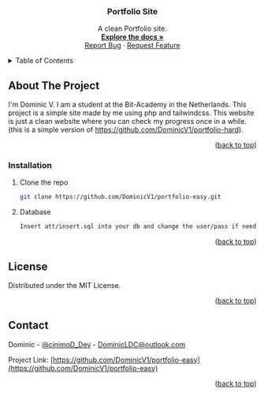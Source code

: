 <div id="top"></div>

<!-- PROJECT LOGO -->
<br />
<div align="center">
  <a href="https://github.com/DominicV1/portfolio-easy">
    <!-- <img src="images/logo.png" alt="Logo" width="80" height="80"> -->
  </a>

  <h3 align="center">Portfolio Site</h3>

  <p align="center">
    A clean Portfolio site. 
    <br />
    <a href="https://github.com/DominicV1/portfolio-easy"><strong>Explore the docs »</strong></a>
    <br />
    <a href="https://github.com/DominicV1/hangman/portfolio-easy">Report Bug</a>
    ·
    <a href="https://github.com/DominicV1/hangman/portfolio-easy">Request Feature</a>
  </p>
</div>



<!-- TABLE OF CONTENTS -->
<details>
  <summary>Table of Contents</summary>
  <ol>
    <li>
      <a href="#about-the-project">About The Project</a>
    </li>
      <ul>
        <li><a href="#installation">Installation</a></li>
      </ul>
    <li><a href="#license">License</a></li>
    <li><a href="#contact">Contact</a></li>
  </ol>
</details>

<!-- ABOUT THE PROJECT -->
## About The Project

I'm Dominic V. I am a student at the Bit-Academy in the Netherlands. This project is a simple site made by me using php and tailwindcss. 
This website is just a clean website where you can check my progress once in a while.
(this is a simple version of https://github.com/DominicV1/portfolio-hard).
<p align="right">(<a href="#top">back to top</a>)</p>

### Installation

1. Clone the repo
   ```sh
   git clone https://github.com/DominicV1/portfolio-easy.git
   ```
2. Database
    ```sh 
    Insert att/insert.sql into your db and change the user/pass if needed.
    ```
<p align="right">(<a href="#top">back to top</a>)</p>


<!-- LICENSE -->
## License

Distributed under the MIT License.

<p align="right">(<a href="#top">back to top</a>)</p>


<!-- CONTACT -->
## Contact

Dominic - [@cinimoD_Dev](https://twitter.com/cinimoD_Dev) - DominicLDC@outlook.com

Project Link: [https://github.com/DominicV1/portfolio-easy](https://github.com/DominicV1/portfolio-easy)

<p align="right">(<a href="#top">back to top</a>)</p>
